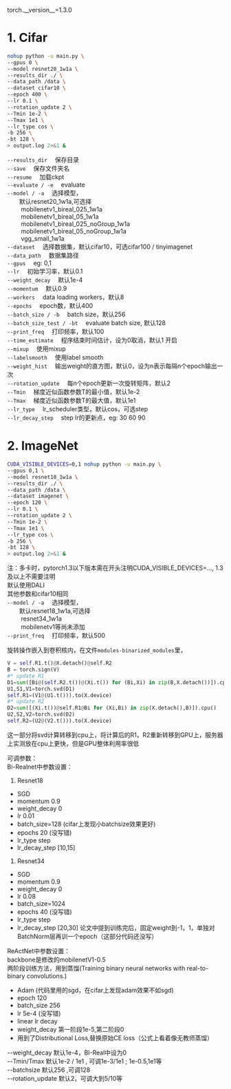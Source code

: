 torch.\_\_version\_\_=1.3.0  

# 1. Cifar
```bash
nohup python -u main.py \
--gpus 0 \
--model resnet20_1w1a \
--results_dir ./ \
--data_path /data \
--dataset cifar10 \
--epoch 400 \
--lr 0.1 \
--rotation_update 2 \
--Tmin 1e-2 \
--Tmax 1e1 \
--lr_type cos \
-b 256 \
-bt 128 \
> output.log 2>&1 &
```
`--results_dir` &emsp;保存目录  
`--save` &emsp;保存文件夹名  
`--resume` &emsp;加载ckpt  
`--evaluate / -e`  &emsp;evaluate  
`--model / -a` &emsp;选择模型，  
&emsp;&emsp;默认resnet20_1w1a,可选择  
&emsp;&emsp; mobilenetv1_bireal_025_1w1a  
&emsp;&emsp; mobilenetv1_bireal_05_1w1a  
&emsp;&emsp; mobilenetv1_bireal_025_noGroup_1w1a  
&emsp;&emsp; mobilenetv1_bireal_05_noGroup_1w1a  
&emsp;&emsp; vgg_small_1w1a  
`--dataset` &emsp;选择数据集，默认cifar10，可选cifar100 / tinyimagenet  
`--data_path` &emsp;数据集路径  
`--gpus` &emsp;eg: 0,1  
`--lr` &emsp;初始学习率，默认0.1  
`--weight_decay` &emsp;默认1e-4  
`--momentum` &emsp;默认0.9  
`--workers` &emsp;data loading workers，默认8  
`--epochs` &emsp;epoch数，默认400  
`--batch_size / -b` &emsp;batch size，默认256   
`--batch_size_test / -bt` &emsp;evaluate batch size, 默认128  
`--print_freq` &emsp;打印频率，默认100  
`--time_estimate` &emsp;程序结束时间估计，设为0取消，默认1 开启  
`--mixup` &emsp;使用mixup  
`--labelsmooth` &emsp;使用label smooth  
`--weight_hist` &emsp;输出weight的直方图，默认0，设为n表示每隔n个epoch输出一次   
`--rotation_update` &emsp;每n个epoch更新一次旋转矩阵，默认2   
`--Tmin` &emsp;梯度近似函数参数T的最小值，默认1e-2  
`--Tmax` &emsp;梯度近似函数参数T的最大值，默认1e1  
`--lr_type` &emsp;lr_scheduler类型，默认cos，可选step  
`--lr_decay_step` &emsp;step lr的更新点，eg: 30 60 90   

# 2. ImageNet
```bash
CUDA_VISIBLE_DEVICES=0,1 nohup python -u main.py \
--gpus 0,1 \
--model resnet18_1w1a \
--results_dir ./ \
--data_path /data \
--dataset imagenet \
--epoch 120 \
--lr 0.1 \
--rotation_update 2 \
--Tmin 1e-2 \
--Tmax 1e1 \
--lr_type cos \
-b 256 \
-bt 128 \
> output.log 2>&1 &
```  
注：多卡时，pytorch1.3以下版本需在开头注明CUDA_VISIBLE_DEVICES=..., 1.3及以上不需要注明    
默认使用DALI  
其他参数和cifar10相同  
`--model / -a` &emsp;选择模型，  
&emsp;&emsp;默认resnet18_1w1a,可选择  
&emsp;&emsp; resnet34_1w1a  
&emsp;&emsp; mobilenetv1等尚未添加   
`--print_freq` &emsp;打印频率，默认500  

旋转操作嵌入到卷积核内，在文件`modules-binarized_modules`里，  
```python
V = self.R1.t()@X.detach()@self.R2
B = torch.sign(V)
#* update R1
D1=sum([Bi@(self.R2.t())@(Xi.t()) for (Bi,Xi) in zip(B,X.detach())]).cpu()
U1,S1,V1=torch.svd(D1)
self.R1=(V1@(U1.t())).to(X.device)
#* update R2
D2=sum([(Xi.t())@self.R1@Bi for (Xi,Bi) in zip(X.detach(),B)]).cpu()
U2,S2,V2=torch.svd(D2)
self.R2=(U2@(V2.t())).to(X.device)
```
这一部分将svd计算转移到cpu上，将计算后的R1，R2重新转移到GPU上，服务器上实测放在cpu上更快，但是GPU整体利用率很低    

可调参数：  
Bi-Realnet中参数设置： 
1. Resnet18
* SGD
* momentum 0.9
* weight_decay 0
* lr 0.01
* batch_size=128 (cifar上发现小batchsize效果更好)
* epochs 20 (没写错)
* lr_type step  
* lr_decay_step [10,15]
1. Resnet34 
* SGD
* momentum 0.9
* weight_decay 0
* lr 0.08
* batch_size=1024  
* epochs 40 (没写错)
* lr_type step  
* lr_decay_step [20,30]
论文中提到训练完后，固定weight到-1，1，单独对BatchNorm层再训一个epoch（这部分代码还没写）

ReActNet中参数设置：   
backbone是修改的mobilenetV1-0.5  
两阶段训练方法，用到蒸馏(Training binary neural networks with real-to- binary convolutions.)  
* Adam (代码里用的sgd，在cifar上发现adam效果不如sgd)  
* epoch 120 
* batch_size 256  
* lr 5e-4 (没写错)
* linear lr decay  
* weight_decay 第一阶段1e-5,第二阶段0
* 用到了Distributional Loss,替换原始CE loss（公式上看着像无教师蒸馏）

--weight_decay 默认1e-4，BI-Real中设为0  
--Tmin/Tmax 默认1e-2 / 1e1 , 可调1e-3/1e1 ; 1e-0.5,1e1等  
--batchsize 默认256 ,可调128  
--rotation_update 默认2，可调大到5/10等  

